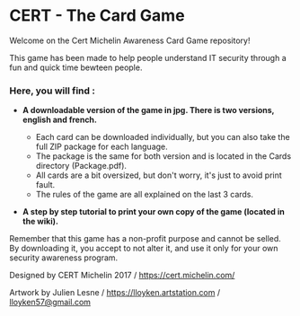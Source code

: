 # CERT - The Card Game
Welcome on the Cert Michelin Awareness Card Game repository!

This game has been made to help people understand IT security through a fun and quick time bewteen people. 

### Here, you will find : 
  - **A downloadable version of the game in jpg. There is two versions, english and french.** 
    * Each card can be downloaded individually, but you can also take the full ZIP package for each language.
    * The package is the same for both version and is located in the Cards directory (Package.pdf).
    * All cards are a bit oversized, but don't worry, it's just to avoid print fault.
    * The rules of the game are all explained on the last 3 cards.
     
  - **A step by step tutorial to print your own copy of the game (located in the wiki).**
 
Remember that this game has a non-profit purpose and cannot be selled. By downloading it, you accept to not alter it, and use it only for your own security awareness program. 

Designed by CERT Michelin 2017 / https://cert.michelin.com/

Artwork by Julien Lesne / https://lloyken.artstation.com / lloyken57@gmail.com
